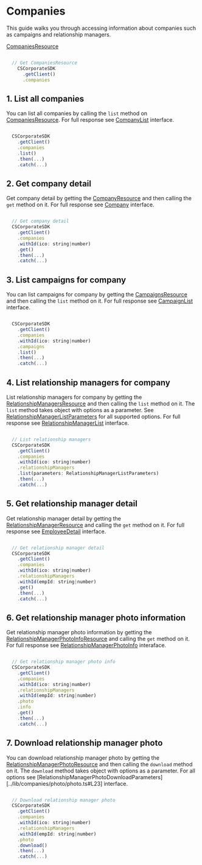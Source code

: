 # Companies

This guide walks you through accessing information about companies such as campaigns and relationship managers.

[CompaniesResource](../lib/companies/companies.ts#L5)

```javascript

  // Get CompaniesResource
    CSCorporateSDK
      .getClient()
      .companies

```

## 1. List all companies

You can list all companies by calling the `list` method on [CompaniesResource](../lib/companies/companies.ts#L5). For full response see [CompanyList](../lib/companies/companies.ts#L75) interface.

```javascript

  CSCorporateSDK
    .getClient()
    .companies
    .list()
    .then(...)
    .catch(...)

```

## 2. Get company detail 

Get company detail by getting the [CompanyResource](../lib/companies/companies.ts#L33) and then calling the `get` method on it. For full response see [Company](../lib/companies/companies.ts#L57) interface.

```javascript

  // Get company detail
  CSCorporateSDK
    .getClient()
    .companies
    .withId(ico: string|number)
    .get()
    .then(...)
    .catch(...)

```

## 3. List campaigns for company

You can list campaigns for company by getting the [CampaignsResource](../lib/companies/campaigns.ts#L3) and then calling the `list` method on it. For full response see [CampaignList](../lib/companies/campaigns.ts#L21) interface.

```javascript

  CSCorporateSDK
    .getClient()
    .companies
    .withId(ico: string|number)
    .campaigns
    .list()
    .then(...)
    .catch(...)

```

## 4. List relationship managers for company

List relationship managers for company by getting the [RelationshipManagersResource](../lib/companies/relationship-managers.ts#L4) and then calling the `list` method on it. The `list` method takes object with options as a parameter. See [RelationshipManagerListParameters](../lib/companies/relationship-managers.ts#L71) for all supported options. For full response see [RelationshipManagerList](../lib/companies/relationship-managers.ts#L79) interface.

```javascript

  // List relationship managers
  CSCorporateSDK
    .getClient()
    .companies
    .withId(ico: string|number)
    .relationshipManagers
    .list(parameters: RelationshipManagerListParameters)
    .then(...)
    .catch(...)

```

## 5. Get relationship manager detail

Get relationship manager detail by getting the [RelationshipManagerResource](../lib/companies/relationship-managers.ts#L38) and calling the `get` method on it. For full response see [EmployeeDetail](../lib/companies/relationship-managers.ts#L145) interface.

```javascript

  // Get relationship manager detail
  CSCorporateSDK
    .getClient()
    .companies
    .withId(ico: string|number)
    .relationshipManagers
    .withId(empId: string|number)
    .get()
    .then(...)
    .catch(...)

```

## 6. Get relationship manager photo information

Get relationship manager photo information by getting the [RelationshipManagerPhotoInfoResource](../lib/companies/photo/info.ts#L3) and calling the `get` method on it. For full response see [RelationshipManagerPhotoInfo](../lib/companies/photo/info.ts#L21) interaface.

```javascript

  // Get relationship manager photo info
  CSCorporateSDK
    .getClient()
    .companies
    .withId(ico: string|number)
    .relationshipManagers
    .withId(empId: string|number)
    .photo
    .info
    .get()
    .then(...)
    .catch(...)

```

## 7. Download relationship manager photo

You can download relationship manager photo by getting the [RelationshipManagerPhotoResource](../lib/companies/photo/photo.ts#L4) and then calling the `download` method on it. The `download` method takes object with options as a parameter. For all options see [RelationshipManagerPhotoDownloadParameters][../lib/companies/photo/photo.ts#L23] interface.

```javascript

  // Download relationship manager photo
  CSCorporateSDK
    .getClient()
    .companies
    .withId(ico: string|number)
    .relationshipManagers
    .withId(empId: string|number)
    .photo
    .download()
    .then(...)
    .catch(...)

```